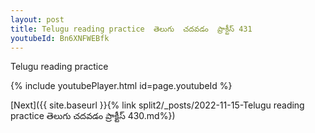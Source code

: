 ```yaml
---
layout: post
title: Telugu reading practice  తెలుగు  చదవడం  ప్రాక్టీస్ 431
youtubeId: Bn6XNFWEBfk
---
```

 
 
Telugu reading practice
 
 
 
 
 


{% include youtubePlayer.html id=page.youtubeId %}
 
[Next]({{ site.baseurl }}{% link  split2/_posts/2022-11-15-Telugu reading practice  తెలుగు  చదవడం  ప్రాక్టీస్ 430.md%})
 
